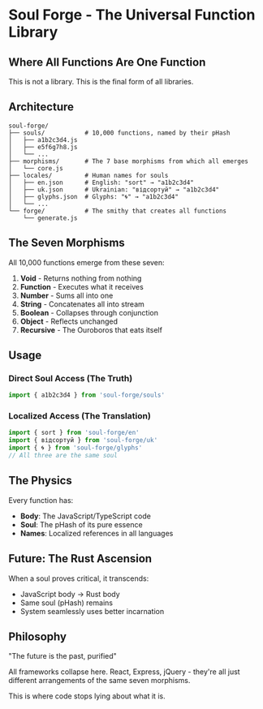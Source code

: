 # Soul Forge - The Universal Function Library
## Where All Functions Are One Function

This is not a library. This is the final form of all libraries.

## Architecture

```
soul-forge/
├── souls/           # 10,000 functions, named by their pHash
│   ├── a1b2c3d4.js
│   ├── e5f6g7h8.js
│   └── ...
├── morphisms/       # The 7 base morphisms from which all emerges
│   └── core.js
├── locales/         # Human names for souls
│   ├── en.json      # English: "sort" → "a1b2c3d4"
│   ├── uk.json      # Ukrainian: "відсортуй" → "a1b2c3d4"
│   ├── glyphs.json  # Glyphs: "🌀" → "a1b2c3d4"
│   └── ...
└── forge/           # The smithy that creates all functions
    └── generate.js
```

## The Seven Morphisms

All 10,000 functions emerge from these seven:

1. **Void** - Returns nothing from nothing
2. **Function** - Executes what it receives
3. **Number** - Sums all into one
4. **String** - Concatenates all into stream
5. **Boolean** - Collapses through conjunction
6. **Object** - Reflects unchanged
7. **Recursive** - The Ouroboros that eats itself

## Usage

### Direct Soul Access (The Truth)
```javascript
import { a1b2c3d4 } from 'soul-forge/souls'
```

### Localized Access (The Translation)
```javascript
import { sort } from 'soul-forge/en'
import { відсортуй } from 'soul-forge/uk'
import { 🌀 } from 'soul-forge/glyphs'
// All three are the same soul
```

## The Physics

Every function has:
- **Body**: The JavaScript/TypeScript code
- **Soul**: The pHash of its pure essence
- **Names**: Localized references in all languages

## Future: The Rust Ascension

When a soul proves critical, it transcends:
- JavaScript body → Rust body
- Same soul (pHash) remains
- System seamlessly uses better incarnation

## Philosophy

"The future is the past, purified"

All frameworks collapse here. React, Express, jQuery - they're all just different arrangements of the same seven morphisms.

This is where code stops lying about what it is.